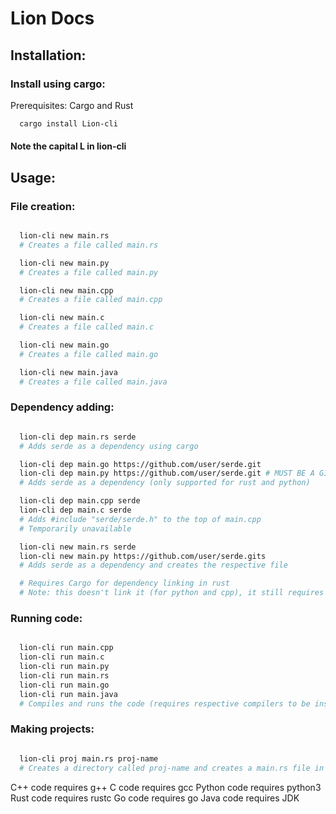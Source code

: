 # Lion Docs

## Installation:
### Install using cargo:
Prerequisites: Cargo and Rust

```bash
  cargo install Lion-cli
```
#### Note the capital L in lion-cli

## Usage:


### File creation:
```bash

  lion-cli new main.rs
  # Creates a file called main.rs

  lion-cli new main.py
  # Creates a file called main.py

  lion-cli new main.cpp
  # Creates a file called main.cpp

  lion-cli new main.c
  # Creates a file called main.c

  lion-cli new main.go
  # Creates a file called main.go

  lion-cli new main.java
  # Creates a file called main.java

```


### Dependency adding:

```bash

  lion-cli dep main.rs serde
  # Adds serde as a dependency using cargo

  lion-cli dep main.go https://github.com/user/serde.git
  lion-cli dep main.py https://github.com/user/serde.git # MUST BE A GIT URL
  # Adds serde as a dependency (only supported for rust and python)

  lion-cli dep main.cpp serde
  lion-cli dep main.c serde
  # Adds #include "serde/serde.h" to the top of main.cpp
  # Temporarily unavailable

  lion-cli new main.rs serde
  lion-cli new main.py https://github.com/user/serde.gits
  # Adds serde as a dependency and creates the respective file

  # Requires Cargo for dependency linking in rust
  # Note: this doesn't link it (for python and cpp), it still requires you to create the CMake file

```

### Running code:

```bash

  lion-cli run main.cpp
  lion-cli run main.c
  lion-cli run main.py
  lion-cli run main.rs
  lion-cli run main.go
  lion-cli run main.java
  # Compiles and runs the code (requires respective compilers to be installed and setup)

```

### Making projects:
```bash

  lion-cli proj main.rs proj-name
  # Creates a directory called proj-name and creates a main.rs file in an src folder in proj-name
```

  C++ code requires g++
  C code requires gcc
  Python code requires python3
  Rust code requires rustc
  Go code requires go
  Java code requires JDK
